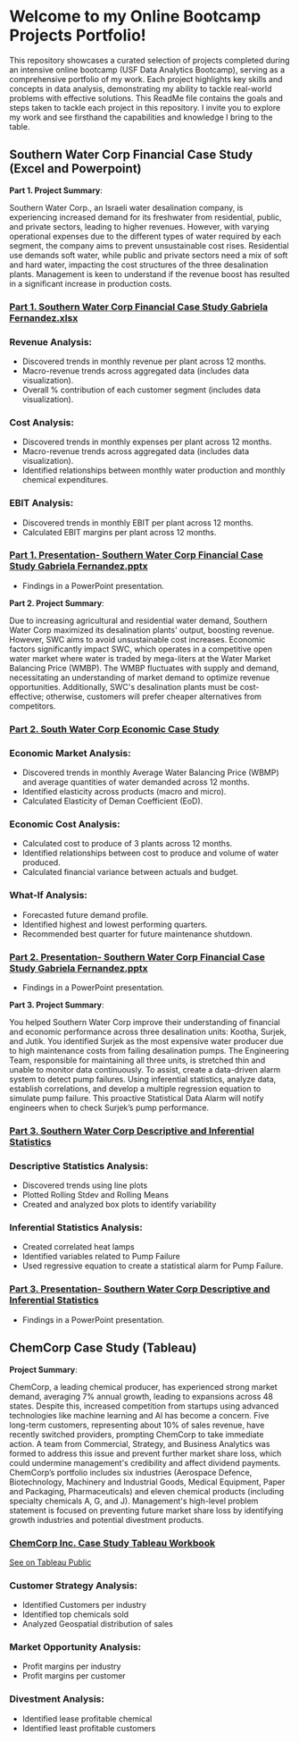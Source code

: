 # Welcome to my Online Bootcamp Projects Portfolio! 
This repository showcases a curated selection of projects completed during an intensive online bootcamp (USF Data Analytics Bootcamp), serving as a comprehensive portfolio of my work. Each project highlights key skills and concepts in data analysis, demonstrating my ability to tackle real-world problems with effective solutions. This ReadMe file contains the goals and steps taken to tackle each project in this repository. I invite you to explore my work and see firsthand the capabilities and knowledge I bring to the table.

## Southern Water Corp Financial Case Study (Excel and Powerpoint) 
**Part 1. Project Summary**: 

Southern Water Corp., an Israeli water desalination company, is experiencing increased demand for its freshwater from residential, public, and private sectors, leading to higher revenues. However, with varying operational expenses due to the different types of water required by each segment, the company aims to prevent unsustainable cost rises. Residential use demands soft water, while public and private sectors need a mix of soft and hard water, impacting the cost structures of the three desalination plants. Management is keen to understand if the revenue boost has resulted in a significant increase in production costs.

### [Part 1. Southern Water Corp Financial Case Study Gabriela Fernandez.xlsx](https://github.com/Gabriela-Fernandez-97/Data-Analytics-Projects/blob/main/Southern%20Water%20Corp%20Financial%20Case%20Study/Part%201.%20Southern%20Water%20Corp%20Financial%20Case%20Study%20Gabriela%20Fernandez.xlsx)

### Revenue Analysis: 
- Discovered trends in monthly revenue per plant across 12 months. 
- Macro-revenue trends across aggregated data (includes data visualization).
- Overall % contribution of each customer segment (includes data visualization).

### Cost Analysis:
- Discovered trends in monthly expenses per plant across 12 months.
- Macro-revenue trends across aggregated data (includes data visualization).
- Identified relationships between monthly water production and monthly chemical expenditures.

### EBIT Analysis: 
- Discovered trends in monthly EBIT per plant across 12 months. 
- Calculated EBIT margins per plant across 12 months. 

### [Part 1. Presentation- Southern Water Corp Financial Case Study Gabriela Fernandez.pptx](https://github.com/Gabriela-Fernandez-97/Data-Analytics-Projects/blob/main/Southern%20Water%20Corp%20Financial%20Case%20Study/Part%201.%20Presentation-%20Southern%20Water%20Corp%20Financial%20Case%20Study%20Gabriela%20Fernandez.pptx)
- Findings in a PowerPoint presentation.

**Part 2. Project Summary**: 

Due to increasing agricultural and residential water demand, Southern Water Corp maximized its desalination plants' output, boosting revenue. However, SWC aims to avoid unsustainable cost increases. Economic factors significantly impact SWC, which operates in a competitive open water market where water is traded by mega-liters at the Water Market Balancing Price (WMBP). The WMBP fluctuates with supply and demand, necessitating an understanding of market demand to optimize revenue opportunities. Additionally, SWC's desalination plants must be cost-effective; otherwise, customers will prefer cheaper alternatives from competitors.

### [Part 2. South Water Corp Economic Case Study](https://github.com/Gabriela-Fernandez-97/Data-Analytics-Projects/blob/main/Southern%20Water%20Corp%20Financial%20Case%20Study/Part%202.%20Southern%20Water%20Corp%20Economics%20Case%20Study.xlsx)

### Economic Market Analysis:
- Discovered trends in monthly Average Water Balancing Price (WBMP) and average quantities of water demanded across 12 months. 
- Identified elasticity across products (macro and micro).
- Calculated Elasticity of Deman Coefficient (EoD).

### Economic Cost Analysis:
- Calculated cost to produce of 3 plants across 12 months. 
- Identified relationships between cost to produce and volume of water produced. 
- Calculated financial variance between actuals and budget.  

### What-If Analysis:
- Forecasted future demand profile.
- Identified highest and lowest performing quarters. 
- Recommended best quarter for future maintenance shutdown. 

### [Part 2. Presentation- Southern Water Corp Financial Case Study Gabriela Fernandez.pptx](https://github.com/Gabriela-Fernandez-97/Data-Analytics-Projects/blob/main/Southern%20Water%20Corp%20Financial%20Case%20Study/Part%202.%20Presentation%20Southern%20Water%20Corp%20Economics.pptx)
- Findings in a PowerPoint presentation.

**Part 3. Project Summary**:

You helped Southern Water Corp improve their understanding of financial and economic performance across three desalination units: Kootha, Surjek, and Jutik. You identified Surjek as the most expensive water producer due to high maintenance costs from failing desalination pumps. The Engineering Team, responsible for maintaining all three units, is stretched thin and unable to monitor data continuously. To assist, create a data-driven alarm system to detect pump failures. Using inferential statistics, analyze data, establish correlations, and develop a multiple regression equation to simulate pump failure. This proactive Statistical Data Alarm will notify engineers when to check Surjek’s pump performance.

### [Part 3. Southern Water Corp Descriptive and Inferential Statistics](https://github.com/Gabriela-Fernandez-97/Data-Analytics-Projects/blob/main/Southern%20Water%20Corp%20Financial%20Case%20Study/Part%203.%20Southern%20Water%20Corp%20Descriptive%20and%20Inferential%20Statistics.xlsx)

### Descriptive Statistics Analysis:
- Discovered trends using line plots
- Plotted Rolling Stdev and Rolling Means
- Created and analyzed box plots to identify variability
  
### Inferential Statistics Analysis:
- Created correlated heat lamps
- Identified variables related to Pump Failure
- Used regressive equation to create a statistical alarm for Pump Failure. 

### [Part 3. Presentation- Southern Water Corp Descriptive and Inferential Statistics](https://github.com/Gabriela-Fernandez-97/Data-Analytics-Projects/blob/main/Southern%20Water%20Corp%20Financial%20Case%20Study/Part%203.%20Presentation-%20Southern%20Water%20Corp%20Descriptive%20and%20Inferential%20Statisitcs.pptx)
- Findings in a PowerPoint presentation.



## ChemCorp Case Study (Tableau)

**Project Summary**:

ChemCorp, a leading chemical producer, has experienced strong market demand, averaging 7% annual growth, leading to expansions across 48 states. Despite this, increased competition from startups using advanced technologies like machine learning and AI has become a concern. Five long-term customers, representing about 10% of sales revenue, have recently switched providers, prompting ChemCorp to take immediate action. 
A team from Commercial, Strategy, and Business Analytics was formed to address this issue and prevent further market share loss, which could undermine management's credibility and affect dividend payments. ChemCorp’s portfolio includes six industries (Aerospace Defence, Biotechnology, Machinery and Industrial Goods, Medical Equipment, Paper and Packaging, Pharmaceuticals) and eleven chemical products (including specialty chemicals A, G, and J).
Management's high-level problem statement is focused on preventing future market share loss by identifying growth industries and potential divestment products.

### [ChemCorp Inc. Case Study Tableau Workbook](https://github.com/Gabriela-Fernandez-97/Data-Analytics-Projects/blob/main/Chem%20Corp%20Case%20Study/ChemCorp%20Inc.%20Case%20Study.twbx)
[See on Tableau Public](https://public.tableau.com/app/profile/gabriela.fernandez8886/viz/ChemCorpInc_CaseStudy_17199753341940/ChemCorpDataAnalysis)

### Customer Strategy Analysis: 
- Identified Customers per industry
- Identified top chemicals sold
- Analyzed Geospatial distribution of sales
  
### Market Opportunity Analysis: 
- Profit margins per industry
- Profit margins per customer
  
### Divestment Analysis:
- Identified lease profitable chemical
- Identified least profitable customers


